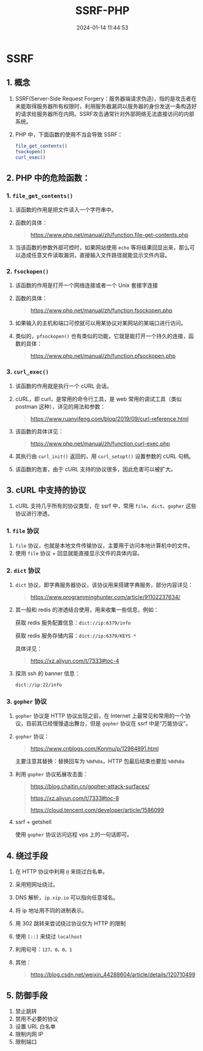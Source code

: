 ﻿---
title: SSRF-PHP
categories:
- Network_Security
- Web
- SSRF-PHP
tags:
- Network_Security
date: 2024-01-14 11:44:53
---

# SSRF

## 1. 概念

1. SSRF(Server-Side Request Forgery：服务器端请求伪造)，指的是攻击者在未能取得服务器所有权限时，利用服务器漏洞以服务器的身份发送一条构造好的请求给服务器所在内网。SSRF攻击通常针对外部网络无法直接访问的内部系统。

2. PHP 中，下面函数的使用不当会导致 SSRF：

    ```php
    file_get_contents()
    fsockopen()
    curl_exec()
    ```


## 2. PHP 中的危险函数：

### 1. `file_get_contents()`

1. 该函数的作用是把文件读入一个字符串中。

2. 函数的具体：

    > https://www.php.net/manual/zh/function.file-get-contents.php

3. 当该函数的参数外部可控时，如果网站使用 `echo` 等将结果回显出来，那么可以造成任意文件读取漏洞，直接输入文件路径就能显示文件内容。

### 2. `fsockopen()`

1. 该函数的作用是打开一个网络连接或者一个 Unix 套接字连接

2. 函数的具体：

    > https://www.php.net/manual/zh/function.fsockopen.php

3. 如果输入的主机和端口可控就可以用某协议对某网站的某端口进行访问。

4. 类似的，`pfsockopen()` 也有类似的功能，它就是能打开一个持久的连接，函数的具体：

    > https://www.php.net/manual/zh/function.pfsockopen.php

### 3. `curl_exec()`

1. 该函数的作用就是执行一个 cURL 会话。

2. cURL，即 curl，是常用的命令行工具，是 web 常用的调试工具（类似 postman 这种），详见的用法和参数：

    > https://www.ruanyifeng.com/blog/2019/09/curl-reference.html

3. 该函数的具体详见：

    > https://www.php.net/manual/zh/function.curl-exec.php

4. 其执行由 `curl_init()` 返回的，用 `curl_setopt()` 设置参数的 cURL 句柄。

5. 该函数的危害，由于 cURL 支持的协议很多，因此危害可以被扩大。

## 3. cURL 中支持的协议

1. cURL 支持几乎所有的协议类型，在 ssrf 中，常用 `file`、`dict`、`gopher` 这些协议进行渗透。

### 1. `file` 协议

1. `file` 协议，也就是本地文件传输协议，主要用于访问本地计算机中的文件。
2. 使用 `file` 协议 + 回显就能直接显示文件的具体内容。

### 2. `dict` 协议

1. `dict` 协议，即字典服务器协议，该协议用来搭建字典服务，部分内容详见：

    > https://www.programminghunter.com/article/91102237634/

2. 其一般和 redis 的渗透结合使用，用来收集一些信息，例如：

    获取 redis 服务配置信息：`dict://ip:6379/info`

    获取 redis 服务存储内容：`dict://ip:6379/KEYS *`

    具体详见：

    > https://xz.aliyun.com/t/7333#toc-4

3. 探测 ssh 的 banner 信息：

    `dict://ip:22/info`

### 3. `gopher` 协议

1. `gopher` 协议是 HTTP 协议出现之前，在 Internet 上最常见和常用的一个协议，目前其已经慢慢退出舞台，但是 `gopher` 协议在 ssrf 中是“万能协议”。

2. `gopher` 协议：

    > https://www.cnblogs.com/Konmu/p/12984891.html

    主要注意其替换：替换回车为 `%0d%0a`，HTTP 包最后结束也要加 `%0d%0a`

3. 利用 `gopher` 协议拓展攻击面：

    > https://blog.chaitin.cn/gopher-attack-surfaces/
    >
    > https://xz.aliyun.com/t/7333#toc-8
    >
    > https://cloud.tencent.com/developer/article/1586099

4. ssrf + getshell

    使用 `gopher` 协议访问远程 vps 上的一句话即可。

## 4. 绕过手段

1. 在 HTTP 协议中利用 `@` 来绕过白名单。

2. 采用短网址绕过。

3. DNS 解析，`ip.xip.io` 可以指向任意域名。

4. 将 ip 地址用不同的进制表示。

5. 用 302 跳转来尝试绕过协议仅为 HTTP 的限制

6. 使用 `[::]` 来绕过 `localhost`

7. 利用句号：`127。0。0。1`

8. 其他：

    > https://blog.csdn.net/weixin_44288604/article/details/120710499

## 5. 防御手段

1. 禁止跳转
2. 禁用不必要的协议
3. 设置 URL 白名单
4. 限制内网 IP
5. 限制端口

